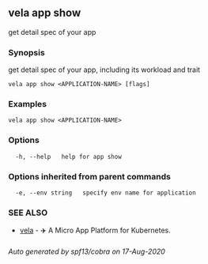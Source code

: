 ## vela app show

get detail spec of your app

### Synopsis

get detail spec of your app, including its workload and trait

```
vela app show <APPLICATION-NAME> [flags]
```

### Examples

```
vela app show <APPLICATION-NAME>
```

### Options

```
  -h, --help   help for app show
```

### Options inherited from parent commands

```
  -e, --env string   specify env name for application
```

### SEE ALSO

* [vela](vela.md)	 - ✈️  A Micro App Platform for Kubernetes.

###### Auto generated by spf13/cobra on 17-Aug-2020
